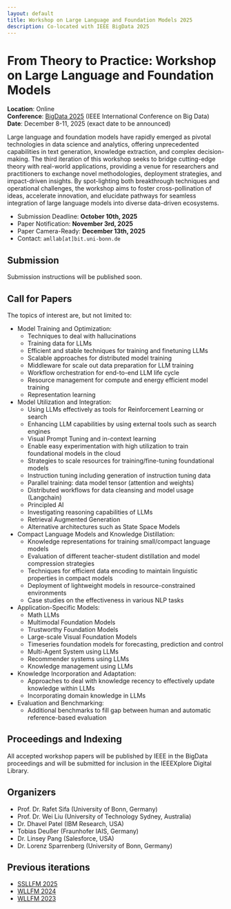 ```yaml
---
layout: default
title: Workshop on Large Language and Foundation Models 2025
description: Co-located with IEEE BigData 2025
---
```

<link rel="icon" type="image/x-icon" href="/assets/aml_lab_tight.ico" />

# From Theory to Practice: Workshop on Large Language and Foundation Models

**Location**: Online  
**Conference**: [BigData 2025](https://conferences.cis.um.edu.mo/ieeebigdata2025) (IEEE International Conference on Big Data)  
**Date**: December 8-11, 2025 (exact date to be announced)

Large language and foundation models have rapidly emerged as pivotal technologies in data science and analytics, 
offering unprecedented capabilities in text generation, knowledge extraction, and complex decision-making. The third iteration of 
this workshop seeks to bridge cutting-edge theory with real-world applications, providing a venue for researchers and 
practitioners to exchange novel methodologies, deployment strategies, and impact-driven insights. By spot-lighting both 
breakthrough techniques and operational challenges, the workshop aims to foster cross-pollination of ideas, accelerate 
innovation, and elucidate pathways for seamless integration of large language models into diverse data-driven 
ecosystems.

- Submission Deadline: **October 10th, 2025**
- Paper Notification: **November 3rd, 2025**
- Paper Camera-Ready: **December 13th, 2025**
- Contact: `amllab[at]bit.uni-bonn.de`

## Submission

Submission instructions will be published soon.

## Call for Papers

The topics of interest are, but not limited to:

- Model Training and Optimization:
  - Techniques to deal with hallucinations
  - Training data for LLMs
  - Efficient and stable techniques for training and finetuning LLMs 
  - Scalable approaches for distributed model training 
  - Middleware for scale out data preparation for LLM training 
  - Workflow orchestration for end-to-end LLM life cycle 
  - Resource management for compute and energy efficient model training 
  - Representation learning
- Model Utilization and Integration:
  - Using LLMs effectively as tools for Reinforcement Learning or search 
  - Enhancing LLM capabilities by using external tools such as search engines 
  - Visual Prompt Tuning and in-context learning 
  - Enable easy experimentation with high utilization to train foundational models in the cloud 
  - Strategies to scale resources for training/fine-tuning foundational models 
  - Instruction tuning including generation of instruction tuning data 
  - Parallel training: data model tensor (attention and weights)
  - Distributed workflows for data cleansing and model usage (Langchain)
  - Principled AI 
  - Investigating reasoning capabilities of LLMs 
  - Retrieval Augmented Generation 
  - Alternative architectures such as State Space Models 
- Compact Language Models and Knowledge Distillation:
  - Knowledge representations for training small/compact language models 
  - Evaluation of different teacher-student distillation and model compression strategies 
  - Techniques for efficient data encoding to maintain linguistic properties in compact models 
  - Deployment of lightweight models in resource-constrained environments 
  - Case studies on the effectiveness in various NLP tasks
- Application-Specific Models:
  - Math LLMs
  - Multimodal Foundation Models 
  - Trustworthy Foundation Models
  - Large-scale Visual Foundation Models
  - Timeseries foundation models for forecasting, prediction and control 
  - Multi-Agent System using LLMs
  - Recommender systems using LLMs
  - Knowledge management using LLMs
- Knowledge Incorporation and Adaptation:
  - Approaches to deal with knowledge recency to effectively update knowledge within LLMs 
  - Incorporating domain knowledge in LLMs
- Evaluation and Benchmarking:
  - Additional benchmarks to fill gap between human and automatic reference-based evaluation

## Proceedings and Indexing

All accepted workshop papers will be published by IEEE in the BigData proceedings
and will be submitted for inclusion in the IEEEXplore Digital Library.


## Organizers

- Prof. Dr. Rafet Sifa (University of Bonn, Germany)
- Prof. Dr. Wei Liu (University of Technology Sydney, Australia)
- Dr. Dhavel Patel (IBM Research, USA)
- Tobias Deußer (Fraunhofer IAIS, Germany)
- Dr. Linsey Pang (Salesforce, USA) 
- Dr. Lorenz Sparrenberg (University of Bonn, Germany)

## Previous iterations

- [SSLLFM 2025](https://appliedmachinelearning-lab.github.io/ssllfm2025/)
- [WLLFM 2024](https://sites.google.com/view/wllfm24)
- [WLLFM 2023](https://dhavalrepo18.github.io/bigdatafm/)
